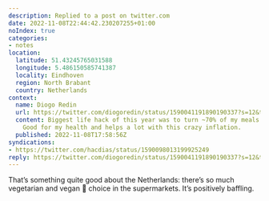 ```yaml
---
description: Replied to a post on twitter.com
date: 2022-11-08T22:44:42.230207255+01:00
noIndex: true
categories:
- notes
location:
  latitude: 51.43245765031588
  longitude: 5.486150585741387
  locality: Eindhoven
  region: North Brabant
  country: Netherlands
context:
  name: Diogo Redin
  url: https://twitter.com/diogoredin/status/1590041191890190337?s=12&t=qQtuu5ke316_8SCJ1hXO9g
  content: Biggest life hack of this year was to turn ~70% of my meals vegan / vegetarian.
    Good for my health and helps a lot with this crazy inflation.
  published: 2022-11-08T17:58:56Z
syndications:
- https://twitter.com/hacdias/status/1590098013199925249
reply: https://twitter.com/diogoredin/status/1590041191890190337?s=12&t=qQtuu5ke316_8SCJ1hXO9g
---
```


That’s something quite good about the Netherlands: there’s so much vegetarian and vegan 🌱 choice in the supermarkets. It’s positively baffling.

